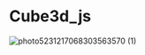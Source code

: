 # Cube3d_js

![photo5231217068303563570 (1)](https://user-images.githubusercontent.com/59862399/170859259-aef1b3f7-cc22-40bb-b1d2-05ff0bf06386.jpg)
